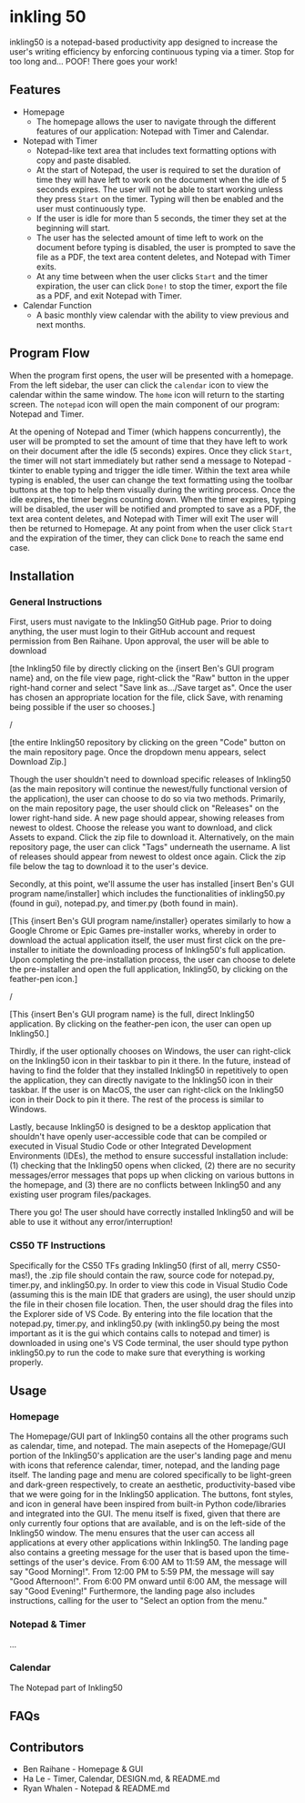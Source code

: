 # inkling 50
inkling50 is a notepad-based productivity app designed to increase the user's writing efficiency by enforcing continuous typing via a timer. Stop for too long and... POOF! There goes your work! 

## Features
- Homepage
  - The homepage allows the user to navigate through the different features of our application: Notepad with Timer and Calendar.
- Notepad with Timer
  - Notepad-like text area that includes text formatting options with copy and paste disabled.
  - At the start of Notepad, the user is required to set the duration of time they will have left to work on the document when the idle of 5 seconds expires. The user will not be able to start working unless they press `Start` on the timer. Typing will then be enabled and the user must continuously type.
  - If the user is idle for more than 5 seconds, the timer they set at the beginning will start.
  - The user has the selected amount of time left to work on the document before typing is disabled, the user is prompted to save the file as a PDF, the text area content deletes, and Notepad with Timer exits.
  - At any time between when the user clicks `Start` and the timer expiration, the user can click `Done!` to stop the timer, export the file as a PDF, and exit Notepad with Timer.
- Calendar Function
  - A basic monthly view calendar with the ability to view previous and next months.

## Program Flow

When the program first opens, the user will be presented with a homepage. From the left sidebar, the user can click the `calendar` icon to view the calendar within the same window. The `home` icon will return to the starting screen. The `notepad` icon will open the main component of our program: Notepad and Timer.

At the opening of Notepad and Timer (which happens concurrently), the user will be prompted to set the amount of time that they have left to work on their document after the idle (5 seconds) expires. Once they click `Start`, the timer will not start immediately but rather send a message to Notepad - tkinter to enable typing and trigger the idle timer. Within the text area while typing is enabled, the user can change the text formatting using the toolbar buttons at the top to help them visually during the writing process. Once the idle expires, the timer begins counting down. When the timer expires, typing will be disabled, the user will be notified and prompted to save as a PDF, the text area content deletes, and Notepad with Timer will exit The user will then be returned to Homepage. At any point from when the user click `Start` and the expiration of the timer, they can click `Done` to reach the same end case.

## Installation

### General Instructions

First, users must navigate to the Inkling50 GitHub page. Prior to doing anything, the user must login to their GitHub account and request permission from Ben Raihane. Upon approval, the user will be able to download 

[the Inkling50 file by directly clicking on the {insert Ben's GUI program name} and, on the file view page, right-click the "Raw" button in the upper right-hand corner and select "Save link as.../Save target as". Once the user has chosen an appropriate location for the file, click Save, with renaming being possible if the user so chooses.]

/

[the entire Inkling50 repository by clicking on the green "Code" button on the main repository page. Once the dropdown menu appears, select Download Zip.] 

Though the user shouldn't need to download specific releases of Inkling50 (as the main repository will continue the newest/fully functional version of the application), the user can choose to do so via two methods. Primarily, on the main repository page, the user should click on "Releases" on the lower right-hand side. A new page should appear, showing releases from newest to oldest. Choose the release you want to download, and click Assets to expand. Click the zip file to download it. Alternatively, on the main repository page, the user can click "Tags" underneath the username. A list of releases should appear from newest to oldest once again. Click the zip file below the tag to download it to the user's device. 

Secondly, at this point, we'll assume the user has installed [insert Ben's GUI program name/installer] which includes the functionalities of inkling50.py (found in gui), notepad.py, and timer.py (both found in main). 

[This {insert Ben's GUI program name/installer} operates similarly to how a Google Chrome or Epic Games pre-installer works, whereby in order to download the actual application itself, the user must first click on the pre-installer to initiate the downloading process of Inkling50's full application. Upon completing the pre-installation process, the user can choose to delete the pre-installer and open the full application, Inkling50, by clicking on the feather-pen icon.]

/

[This {insert Ben's GUI program name} is the full, direct Inkling50 application. By clicking on the feather-pen icon, the user can open up Inkling50.]

Thirdly, if the user optionally chooses on Windows, the user can right-click on the Inkling50 icon in their taskbar to pin it there. In the future, instead of having to find the folder that they installed Inkling50 in repetitively to open the application, they can directly navigate to the Inkling50 icon in their taskbar. If the user is on MacOS, the user can right-click on the Inkling50 icon in their Dock to pin it there. The rest of the process is similar to Windows. 

Lastly, because Inkling50 is designed to be a desktop application that shouldn't have openly user-accessible code that can be compiled or executed in Visual Studio Code or other Integrated Development Environments (IDEs), the method to ensure successful installation include: (1) checking that the Inkling50 opens when clicked, (2) there are no security messages/error messages that pops up when clicking on various buttons in the homepage, and (3) there are no conflicts between Inkling50 and any existing user program files/packages. 

There you go! The user should have correctly installed Inkling50 and will be able to use it without any error/interruption! 

### CS50 TF Instructions

Specifically for the CS50 TFs grading Inkling50 (first of all, merry CS50-mas!), the .zip file should contain the raw, source code for notepad.py, timer.py, and inkling50.py. In order to view this code in Visual Studio Code (assuming this is the main IDE that graders are using), the user should unzip the file in their chosen file location. Then, the user should drag the files into the Explorer side of VS Code. By entering into the file location that the notepad.py, timer.py, and inkling50.py (with inkling50.py being the most important as it is the gui which contains calls to notepad and timer) is downloaded in using one's VS Code terminal, the user should type python inkling50.py to run the code to make sure that everything is working properly.

## Usage

### Homepage

The Homepage/GUI part of Inkling50 contains all the other programs such as calendar, time, and notepad. The main asepects of the Homepage/GUI portion of the Inkling50's application are the user's landing page and menu with icons that reference calendar, timer, notepad, and the landing page itself. The landing page and menu are colored specifically to be light-green and dark-green respectively, to create an aesthetic, productivity-based vibe that we were going for in the Inkling50 application. The buttons, font styles, and icon in general have been inspired from built-in Python code/libraries and integrated into the GUI. The menu itself is fixed, given that there are only currently four options that are available, and is on the left-side of the Inkling50 window. The menu ensures that the user can access all applications at every other applications within Inkling50. The landing page also contains a greeting message for the user that is based upon the time-settings of the user's device. From 6:00 AM to 11:59 AM, the message will say "Good Morning!". From 12:00 PM to 5:59 PM, the message will say "Good Afternoon!". From 6:00 PM onward until 6:00 AM, the message will say "Good Evening!" Furthermore, the landing page also includes instructions, calling for the user to "Select an option from the menu."

### Notepad & Timer

...

### Calendar

The Notepad part of Inkling50 

## FAQs 



## Contributors
- Ben Raihane - Homepage & GUI
- Ha Le - Timer, Calendar, DESIGN.md, & README.md
- Ryan Whalen - Notepad & README.md
